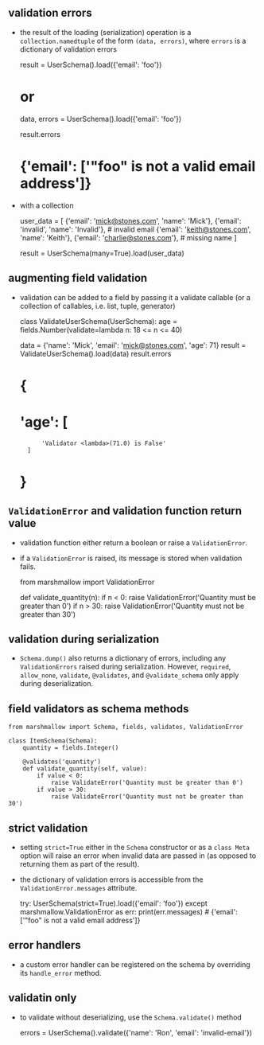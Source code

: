 
## validation errors
- the result of the loading (serialization) operation is a `collection.namedtuple` of the form `(data, errors)`, where `errors` is a dictionary of validation errors

    result = UserSchema().load({'email': 'foo'})
    # or 
    data, errors = UserSchema().load({'email': 'foo'})
    
    result.errors 
    # {'email': ['"foo" is not a valid email address']}

- with a collection

    user_data = [
        {'email': 'mick@stones.com', 'name': 'Mick'},
        {'email': 'invalid', 'name': 'Invalid'}, # invalid email
        {'email': 'keith@stones.com', 'name': 'Keith'},
        {'email': 'charlie@stones.com'}, # missing name
    ]

    result = UserSchema(many=True).load(user_data)

## augmenting field validation
- validation can be added to a field by passing it a validate callable (or a collection of callables, i.e. list, tuple, generator)

    class ValidateUserSchema(UserSchema):
        age = fields.Number(validate=lambda n: 18 <= n <= 40)

    
    data = {'name': 'Mick', 'email': 'mick@stones.com', 'age': 71}
    result = ValidateUserSchema().load(data)
    result.errors 
    # {
    #   'age': [
            'Validator <lambda>(71.0) is False'
        ]
    # }

## `ValidationError` and validation function return value
- validation function either return a boolean or raise a `ValidationError`.
- if a `ValidationError` is raised, its message is stored when validation fails.

    from marshmallow import ValidationError
    
    def validate_quantity(n):
        if n < 0:
            raise ValidationError('Quantity must be greater than 0')
        if n > 30:
            raise ValidationError('Quantity must not be greater than 30')
    
## validation during serialization

- `Schema.dump()` also returns a dictionary of errors, including any `ValidationErrors` raised during serialization. However, `required`, `allow_none`, `validate`, `@validates`, and `@validate_schema` only apply during deserialization.

## field validators as schema methods

    from marshmallow import Schema, fields, validates, ValidationError
    
    class ItemSchema(Schema):
        quantity = fields.Integer()

        @validates('quantity')
        def validate_quantity(self, value):
            if value < 0:
                raise ValidateError('Quantity must be greater than 0')
            if value > 30:
                raise ValidateError('Quantity must not be greater than 30')
            
## strict validation 

- setting `strict=True` either in the `Schema` constructor or as a `class Meta` option will raise an error when invalid data are passed in (as opposed to returning them as part of the result).

- the dictionary of validation errors is accessible from the `ValidationError.messages` attribute.

    try:
        UserSchema(strict=True).load({'email': 'foo'})
    except marshmallow.ValidationError as err:
        print(err.messages) # {'email': ['"foo" is not a valid email address']}


## error handlers 
- a custom error handler can be registered on the schema by overriding its `handle_error` method.

## validatin only
- to validate without deserializing, use the `Schema.validate()` method
    
    errors = UserSchema().validate({'name': 'Ron', 'email': 'invalid-email'})
